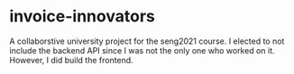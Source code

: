 # invoice-innovators
 A collaborstive university project for the seng2021 course. I elected to not include the backend API since I was not the only one who worked on it. However, I did build the frontend.

